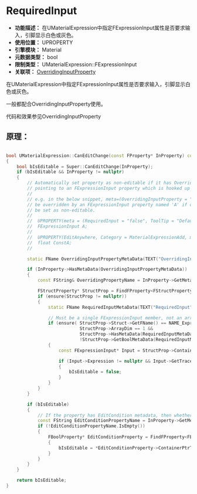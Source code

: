﻿# RequiredInput

- **功能描述：** 在UMaterialExpression中指定FExpressionInput属性是否要求输入，引脚显示白色或灰色。
- **使用位置：** UPROPERTY
- **引擎模块：** Material
- **元数据类型：** bool
- **限制类型：** UMaterialExpression::FExpressionInput
- **关联项：** [OverridingInputProperty](OverridingInputProperty/OverridingInputProperty.md)

在UMaterialExpression中指定FExpressionInput属性是否要求输入，引脚显示白色或灰色。

一般都配合OverridingInputProperty使用。

代码和效果参见OverridingInputProperty

## 原理：

```cpp

bool UMaterialExpression::CanEditChange(const FProperty* InProperty) const
{
	bool bIsEditable = Super::CanEditChange(InProperty);
	if (bIsEditable && InProperty != nullptr)
	{
		// Automatically set property as non-editable if it has OverridingInputProperty metadata
		// pointing to an FExpressionInput property which is hooked up as an input.
		//
		// e.g. in the below snippet, meta=(OverridingInputProperty = "A") indicates that ConstA will
		// be overridden by an FExpressionInput property named 'A' if one is connected, and will thereby
		// be set as non-editable.
		//
		//	UPROPERTY(meta = (RequiredInput = "false", ToolTip = "Defaults to 'ConstA' if not specified"))
		//	FExpressionInput A;
		//
		//	UPROPERTY(EditAnywhere, Category = MaterialExpressionAdd, meta = (OverridingInputProperty = "A"))
		//	float ConstA;
		//

		static FName OverridingInputPropertyMetaData(TEXT("OverridingInputProperty"));

		if (InProperty->HasMetaData(OverridingInputPropertyMetaData))
		{
			const FString& OverridingPropertyName = InProperty->GetMetaData(OverridingInputPropertyMetaData);

			FStructProperty* StructProp = FindFProperty<FStructProperty>(GetClass(), *OverridingPropertyName);
			if (ensure(StructProp != nullptr))
			{
				static FName RequiredInputMetaData(TEXT("RequiredInput"));

				// Must be a single FExpressionInput member, not an array, and must be tagged with metadata RequiredInput="false"
				if (ensure(	StructProp->Struct->GetFName() == NAME_ExpressionInput &&
							StructProp->ArrayDim == 1 &&
							StructProp->HasMetaData(RequiredInputMetaData) &&
							!StructProp->GetBoolMetaData(RequiredInputMetaData)))
				{
					const FExpressionInput* Input = StructProp->ContainerPtrToValuePtr<FExpressionInput>(this);

					if (Input->Expression != nullptr && Input->GetTracedInput().Expression != nullptr)
					{
						bIsEditable = false;
					}
				}
			}
		}

		if (bIsEditable)
		{
			// If the property has EditCondition metadata, then whether it's editable depends on the other EditCondition property
			const FString EditConditionPropertyName = InProperty->GetMetaData(TEXT("EditCondition"));
			if (!EditConditionPropertyName.IsEmpty())
			{
				FBoolProperty* EditConditionProperty = FindFProperty<FBoolProperty>(GetClass(), *EditConditionPropertyName);
				{
					bIsEditable = *EditConditionProperty->ContainerPtrToValuePtr<bool>(this);
				}
			}
		}
	}

	return bIsEditable;
}

```